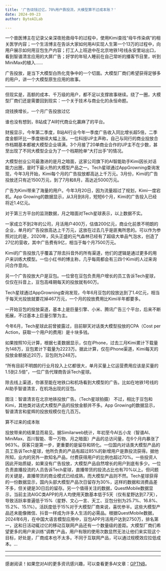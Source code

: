 ```yaml
---
title: '广告烧钱过亿，70%用户靠投流，大模型算不过成本账？'
date: 2024-09-23
author: ByteAILab

---
```


一个兽医博主在记录父亲深夜抢救母牛的过程中，使用Kimi查找“母牛传染病”的相关医学内容；一个生活博主在告诉大家如何用AI实现人生第一个13万的过程中，向用户展示如何用豆包生产内容；打工人上班途中在北京地铁1号线永安里站出口，看到智谱清言应用的大屏广告；好学的年轻人睡前在自己常听的播客节目里，听到MiniMax的植入......

广告投放，是当下大模型白热化竞争中的一个切面。大模型厂商们希望获得足够多的用户，讲一个大模型原生应用的故事。

---


但现实是，高额的成本、千万级的用户，都不足以支撑故事继续。绕了一圈，大模型厂商们还是需要回到现实：一个关于技术与商业化的永恒命题。

烧钱换增长，一个月广告投放过亿

谁也没有想到，B站成了AI时代商业化赢麻了的平台。

财报显示，今年第二季度，B站AI行业今年一季度广告收入同比增长超5倍，二季度金额环比一季度继续大幅上涨。一位科技UP主声称，自己与同行的商业投放合作档期基本都被大模型企业填满，3个月接了20单商业合作的UP主不在少数，甚至出现了不同大模型企业为了一个档期抢单“大打出手”的情况。

大模型创业公司最激进的是月之暗面，这家公司旗下的AI智能助手Kimi因长对话能力出圈，是时下最火热的大模型产品之一。Tech星球通过AppGrowning查询发现，今年3月开始，Kimi每个月的广告投放都高达上千万元。3月份，Kimi的广告投放还只有近1500万元，到了7月和8月，高达近5000万元。

广告为Kimi带来了海量的用户。今年3月20日，因为流量超过了规划，Kimi一度宕机。App  Growing的数据显示，从3月到8月，短短6个月，Kimi的广告投入已经将近1.4亿元。

对于第三方平台的监测数据，月之暗面对Tech星球表示，以上数据不实。

一家成立不到2年的公司，月活用户400万，估值200亿元，商业化前景不明朗的企业，单月的广告投放高达上千万元，这放在过去几乎是匪夷所思的。可以作为参照对比的是，2020年，风头正盛的元气森林已经有了超级大单品气泡水，创造了27亿的营收，其中广告费有9亿，相当于每个月7500万元。

Kimi的广告投放几乎覆盖了除去抖音外的所有渠道，他们的逻辑是通过更多的用户来训练大模型。一位小红书的博主称，几乎每周都会有三四个Kimi的人过来询问合作意向。

另一个广告投放大户是豆包。一位曾在豆包负责用户增长的员工告诉Tech星球，仅仅在抖音上，豆包高峰期每天的投放就有60万。

Tech星球通过AppGrowning查询发现，今年6月豆包的投放达到了1.4亿元，相当于每天光投放就要花掉467万元，一个月的投放费用比Kimi半年都要多。

一开始豆包的投放渠道，基本上是巨量引擎、小米、腾讯广告三个平台，后来不断拓展，不过基本上巨量引擎为主。

今年6月，Tech星球此前曾披露过，目前聊天对话类大模型投放的CPA（Cost per Action，获取一个用户的费用）是十块多钱。

如果按照10元计算，根据七麦数据显示，仅在iPhone，过去三月Kimi累计下载量为148万，豆包累计下载量为2223万。据此计算，仅在iPhone渠道，Kimi每天的投放金额接近20万，豆包则为248万。

“所有目前不明朗的行业月投入上亿都很大，单月买量上亿运营费用应该是买量的1.5到2.5倍”，一位广告代理商告诉Tech星球。

除去线上渠道，你甚至能在地铁口和机场看到大模型的广告。比如在地铁1号线的AI助手智谱清言，在机场出现的豆包。

图注：智谱清言在北京地铁投放广告。（Tech星球拍摄）
不过，相比于豆包和Kimi，其他类对话式大模型产品的投放金额并不多。App Growing的数据显示，智谱清言和星辉的投放规模仅在几百万。

算不过来的成本账

投放带来的结果显而易见。据Similarweb统计，年初至今AI五小龙（智谱AI、MiniMax、百川智能、零一万物、月之暗面）产品的总访问量，在6个月内暴涨了963%。获客只是第一步，更重要的是留存和转化。一位国内对话类大模型产品的员工告诉Tech星球，他所负责的产品有超过85%的新增用户是靠投流获得。据他所知，业内的另外一款知名产品，付费获得用户的比例也超过70%。一些投资人因此开始质疑，如果没有广告投放，大模型产品自然增长的用户到底有多少。一位负责直播投流的人员告诉Tech星球，直播带货的投流占比也有70%以上。但问题的关键是，直播带货的商业模式已经成熟，而大模型产品则不然。Tech星球获得的一份数据显示，国内头部大模型产品次日留存为30%，这样的数据和消费品差不多，但关键是30日后的留存。另一个值得关注的数据，QuestMobile数据显示，当前主流AIGC类APP的月人均使用天数基本低于5天（仅有星野达到7.7天），导致活跃率普遍低于15%（星野、文心一言、天工、豆包分别为25.7%、16.8%、15.2%、15.1%）。活跃度低于15%对于大模型厂商来说，喜忧参半。这些大模型产品还未能像微信、抖音一样成为许多人生活的必需品。根据QuestMobile数据，2024年6月，在中国大语言模型应用中，豆包APP月活用户达到2750万，排名第一，这和日活动辄过亿的移动互联网产品还有一个数量级的差距。大模型厂商们希望更多的用户来训练“调教”产品，用户有限的使用次数显然无法让他们来实现这个目标，好处是，厂商成本也不太多。不同于互联网产品，可以通过规模效应拉低成本。...

---
---
感谢阅读！如果您对AI的更多资讯感兴趣，可以查看更多AI文章：[GPTNB](https://gptnb.com)。